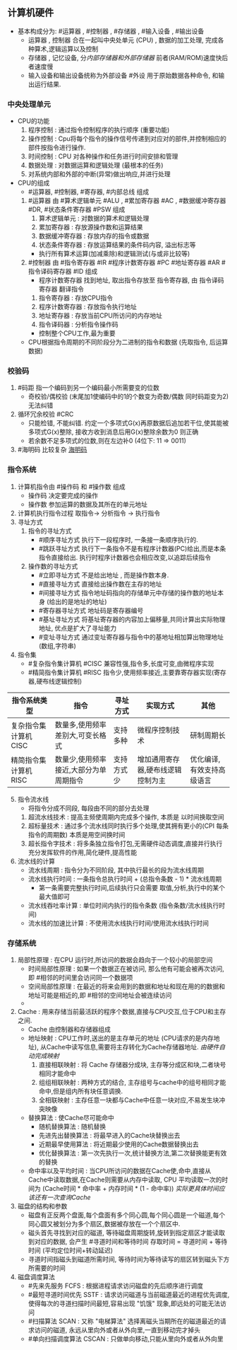 ## 计算机硬件
* 基本构成分为:  #运算器 , #控制器 , #存储器 , #输入设备 , #输出设备
	* 运算器 , 控制器 合在一起叫中央处单元 (CPU) , 数据的加工处理, 完成各种算术,逻辑运算以及控制
	* 存储器 , 记忆设备, 分*内部存储器和外部存储器*  前者(RAM/ROM)速度快后者速度慢
	* 输入设备和输出设备统称为外部设备 #外设 用于原始数据各种命令, 和输出运行结果.

### 中央处理单元
* CPU的功能
	1. 程序控制 : 通过指令控制程序的执行顺序 (重要功能)
	2. 操作控制 : Cpu将每个指令的操作信号传递到对应对的部件,并控制相应的部件按指令进行操作.
	3. 时间控制 : CPU 对各种操作和任务进行时间安排和管理
	4. 数据处理 : 对数据运算和逻辑处理 (最根本的任务)
	5. 对系统内部和外部的中断(异常)做出响应,并进行处理
* CPU的组成
	* #运算器, #控制器, #寄存器, #内部总线 组成
	1. #运算器 由 #算术逻辑单元 #ALU , #累加寄存器 #AC , #数据缓冲寄存器 #DR, #状态条件寄存器 #PSW 组成
		1.  算术逻辑单元 : 对数据的算术和逻辑处理
		2.  累加寄存器 : 存放源操作数和运算结果
		3.  数据缓冲寄存器 : 存放内存的指令或数据
	 	4.  状态条件寄存器 : 存放运算结果的条件码内容, 溢出标志等
		* 执行所有算术运算(加减乘除)和逻辑测试(与或非比较等) 
	2. #控制器 由 #指令寄存器 #IR #程序计数寄存器 #PC #地址寄存器 #AR #指令译码寄存器 #ID 组成
		* 程序计数寄存器 找到地址, 取出指令存放至 指令寄存器, 由 指令译码寄存器 翻译指令
		1.  指令寄存器 : 存放CPU指令
		2.  程序计数寄存器 : 存放指令执行地址
		3.  地址寄存器 : 存放当前CPU所访问的内存地址
		4.  指令译码器 : 分析指令操作码
		*  控制整个CPU工作,最为重要
	* CPU根据指令周期的不同阶段分为二进制的指令和数据 (先取指令, 后运算数据)

### 校验码
1.  #码距 指一个编码到另一个编码最小所需要变的位数
	* 奇校验/偶校验 (末尾加1使编码中的1的个数变为奇数/偶数 同时码距变为2) 无法纠错
2. 循环冗余校验 #CRC 
	* 只能检错, 不能纠错. 约定一个多项式G(x)再原数据后追加若干位,使其能被多项式G(x)整除, 接收方收到消息后用G(x)整除余数为0 则正确
	*  若余数不足多项式的位数,则在左边补0  (4位下: 11 => 0011)
3. #海明码 比较复杂 [海明码](https://zhuanlan.zhihu.com/p/660476895)
### 指令系统

1. 计算机指令由 #操作码 和 #操作数 组成
	* 操作码 决定要完成的操作
	* 操作数 参加运算的数据及其所在的单元地址
2. 计算机执行指令过程 取指令-> 分析指令 -> 执行指令
3. 寻址方式
	1. 指令的寻址方式
		* #顺序寻址方式 执行下一段程序时, 一条接一条顺序执行的.
		* #跳跃寻址方式 执行下一条指令不是有程序计数器(PC)给出,而是本条指令直接给出. 执行时程序计数器也会相应改变,以追踪后续指令
	2. 操作数的寻址方式
		*  #立即寻址方式 不是给出地址 , 而是操作数本身.
		*  #直接寻址方式 直接给出操作数在主存的地址
		*  #间接寻址方式 指令地址码指向的存储单元中存储的操作数的地址本身 (给出的是地址的地址)
		*   #寄存器寻址方式 地址码是寄存器编号
		*   #基址寻址方式 将基址寄存器的内容加上偏移量,共同计算出实际物理地址, 优点是扩大了寻址能力
		*   #变址寻址方式 通过变址寄存器与指令中的基地址相加算出物理地址(数组,字符串)
4. 指令集
	*  #复杂指令集计算机 #CISC 兼容性强,指令多,长度可变,由微程序实现
	*   #精简指令集计算机 #RISC 指令少,使用频率接近,主要靠寄存器实现(寄存器,硬布线逻辑控制)

| 指令系统类型 | 指令 | 寻址方式 | 实现方式 | 其他 |
| ------------ | ---- | -------- | -------- | ---- |
|  复杂指令集计算机 CISC |  数量多,使用频率差别大,可变长格式 | 支持多种 | 微程序控制技术 | 研制周期长 |
|  精简指令集计算机 RISC | 数量少,使用频率接近,大部分为单周期指令 | 支持方式少 | 增加通用寄存器,硬布线逻辑控制为主 | 优化编译,有效支持高级语言 |

5. 指令流水线
	* 将指令分成不同段, 每段由不同的部分去处理
	1. 超流水线技术 :  提高主频使周期内完成多个操作, 本质是 以时间换取空间
	2. 超标量技术 : 通过多个流水线同时执行多个处理,使其拥有更小的(CPI 每条指令的周期数) 本质是用空间换时间
	3. 超长指令字技术 : 将多条独立指令打包,无需硬件动态调度,直接并行执行 充分发挥软件的作用,简化硬件,提高性能
6. 流水线的计算
	* 流水线周期 : 指令分为不同阶段, 其中执行最长的段为流水线周期
	* 流水线执行时间 :  一条指令总执行时间 + (总指令条数 - 1) * 流水线周期 
		* 第一条需要完整执行时间,后续执行只会需要 取值,分析,执行中的某个最大值即可
	* 流水线吞吐率计算 : 单位时间内执行的指令条数   (指令条数/流水线执行时间)
	* 流水线的加速比计算 : 不使用流水线执行时间/使用流水线执行时间

### 存储系统
1. 局部性原理 : 在CPU 运行时,所访问的数据会趋向于一个较小的局部空间
	* 时间局部性原理 : 如果一个数据正在被访问, 那么他有可能会被再次访问, 即 #相邻的时间里会访问同一个数据项
	* 空间局部性原理 : 在最近的将来会用到的数据和地址和现在用的的数据和地址可能是相近的,即 #相邻的空间地址会被连续访问
	* 
2. Cache : 用来存储当前最活跃的程序个数据,直接与CPU交互,位于CPU和主存之间.
	* Cache 由控制器和存储器组成
	* 地址映射 :  CPU工作时,送出的是主存单元的地址 (CPU请求的是内存地址), 从Cache中读写信息,需要将主存转化为Cache存储器地址. *由硬件自动完成映射*
		1. 直接相联映射 : 将 Cache 存储器分成块, 主存等分成区和块,二者块号相同才能命中
		2. 组组相联映射 : 两种方式的结合, 主存组号与cache中的组号相同才能命中,但是组内所有块任意调换.
		3. 全相联映射 : 主存任意一块都与Cache中任意一块对应,不易发生块冲突映像
	* 替换算法 : 使Cache尽可能命中
		* 随机替换算法 : 随机替换
		* 先进先出替换算法 : 将最早进入的Cache块替换出去
		* 近期最早使用算法 : 将近期最少使用的Cache数据替换出去
		* 优化替换算法 : 第一次先执行一次,统计替换方法,第二次替换能更有效的替换
	* 命中率以及平均时间 : 当CPU所访问的数据在Cache使,命中,直接从Cache中读取数据,在Cache则需要从内存中读取, CPU 平均读取一次的时间为 (Cache时间 * 命中率 + 内存时间 * (1 - 命中率))   *实际更具体时间应该还有一次查询Cache*
3. 磁盘的结构和参数
	* 磁盘有正反两个盘面,每个盘面有多个同心圆,每个同心圆是一个磁道,每个同心圆又被划分为多个扇区,数据被存放在一个个扇区中.
	* 磁头首先寻找到对应的磁道, 等待磁盘周期旋转,旋转到指定扇区才能读取到对应的数据, 会产生 #寻道时间和等待时间 存取时间 = 寻道时间 + 等待时间  (平均定位时间+转动延迟)
	* 寻道时间指磁头到磁道所需时间,  等待时间为等待读写的扇区转到磁头下方所需要的时间
4. 磁盘调度算法
	*  #先来先服务 FCFS : 根据进程请求访问磁盘的先后顺序进行调度
	*  #最短寻道时间优先 SSTF : 请求访问磁道与当前磁道最近的进程优先调度,使得每次的寻道扫描时间最短,容易出现 "饥饿" 现象,即远处的可能无法访问
	*   #扫描算法 SCAN : 又称 "电梯算法" 选择离磁头当期所在的磁道最近的请求访问的磁道, 永远从里向外或者从外向里,一直到移动完才掉头
	*   #单向扫描调度算法 CSCAN : 只做单向移动,只能从里向外或者从外向里





























